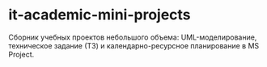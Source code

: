 # it-academic-mini-projects
Сборник учебных проектов небольшого объема: UML-моделирование, техническое задание (ТЗ) и календарно-ресурсное планирование в MS Project.

